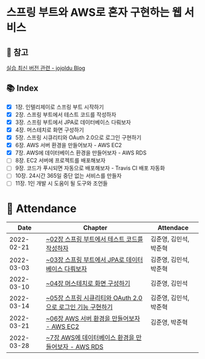 # 스프링 부트와 AWS로 혼자 구현하는 웹 서비스

## 🚨 참고 
[실습 최신 버전 관련 - jojoldu Blog](https://jojoldu.tistory.com/539?category=717427)

## :books: Index
- [X] 1장. 인텔리제이로 스프링 부트 시작하기
- [X] 2장. 스프링 부트에서 테스트 코드를 작성하자
- [X] 3장. 스프링 부트에서 JPA로 데이터베이스 다뤄보자
- [X] 4장. 머스테치로 화면 구성하기
- [X] 5장. 스프링 시큐리티와 OAuth 2.0으로 로그인 구현하기
- [X] 6장. AWS 서버 환경을 만들어보자 - AWS EC2
- [X] 7장. AWS에 데이터베이스 환경을 만들어보자 - AWS RDS
- [ ] 8장. EC2 서버에 프로젝트를 배포해보자
- [ ] 9장. 코드가 푸시되면 자동으로 배포해보자 - Travis CI 배포 자동화
- [ ] 10장. 24시간 365일 중단 없는 서비스를 만들자
- [ ] 11장. 1인 개발 시 도움이 될 도구와 조언들

# :two_men_holding_hands: Attendance
|Date|Chapter|Attendace|
|------|---|---|
|2022-02-21|[~02장 스프링 부트에서 테스트 코드를 작성하자](https://github.com/dheldh77/groupstudy_samsung_mechatronics_euv/blob/master/vue_spring_aws/2022_02_21/2022_02_01.md)|김준영, 김민석, 박준혁|
|2022-03-03|[~03장 스프링 부트에서 JPA로 데이터베이스 다뤄보자](https://github.com/dheldh77/groupstudy_samsung_mechatronics_euv/blob/master/vue_spring_aws/2022_03_03/2022_03_03.md)|김준영, 김민석, 박준혁|
|2022-03-10|[~04장 머스테치로 화면 구성하기](https://github.com/dheldh77/groupstudy_samsung_mechatronics_euv/blob/master/vue_spring_aws/2022_03_10/2022_03_10.md)|김준영, 김민석|
|2022-03-14|[~05장 스프링 시큐리티와 OAuth 2.0으로 로그인 기능 구현하기](https://github.com/dheldh77/groupstudy_samsung_mechatronics_euv/blob/master/vue_spring_aws/2022_03_14/2022_03_14.md)|김준영, 김민석, 박준혁|
|2022-03-21|[~06장 AWS 서버 환경을 만들어보자 - AWS EC2](https://github.com/dheldh77/groupstudy_samsung_mechatronics_euv/blob/master/vue_spring_aws/2022_03_21/2022_03_21.md)|김준영, 박준혁|
|2022-03-28|[~7장 AWS에 데이터베이스 환경을 만들어보자 - AWS RDS](https://github.com/dheldh77/groupstudy_samsung_mechatronics_euv/blob/master/vue_spring_aws/2022_03_28/2022_03_28.md)||


